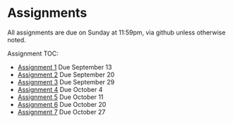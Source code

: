 # Assignments

All assignments are due on Sunday at 11:59pm, via github unless otherwise noted.

Assignment TOC:
- [Assignment 1](01-python-syllabus) Due September 13
- [Assignment 2](02-python-access) Due September 20
- [Assignment 3](03-exploratory) Due September 29
- [Assignment 4](04-prepare) Due October 4
- [Assignment 5](05-construct) Due October 11
- [Assignment 6](06-naive-bayes) Due October 20
- [Assignment 7](07-decision-tree) Due October 27
